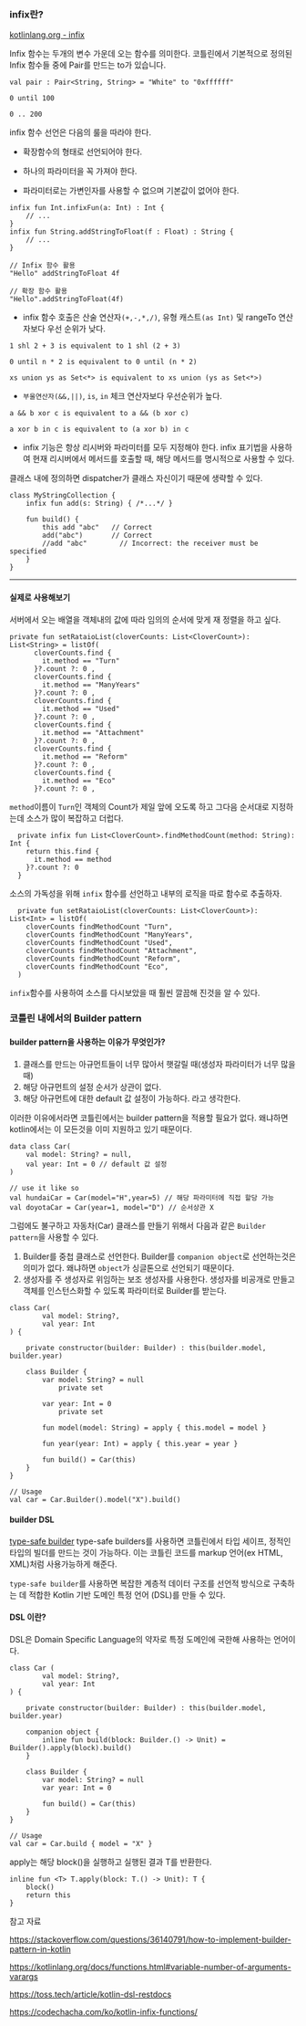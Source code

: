 ### infix란?

[kotlinlang.org - infix](https://kotlinlang.org/docs/functions.html#variable-number-of-arguments-varargs)

Infix 함수는 두개의 변수 가운데 오는 함수를 의미한다.
코틀린에서 기본적으로 정의된 Infix 함수들 중에 Pair를 만드는 to가 있습니다.

```
val pair : Pair<String, String> = "White" to "0xffffff"

0 until 100

0 .. 200
```

infix 함수 선언은 다음의 룰을 따라야 한다.

- 확장함수의 형태로 선언되어야 한다.

- 하나의 파라미터을 꼭 가져야 한다.

- 파라미터로는 가변인자를 사용할 수 없으며 기본값이 없어야 한다.

```
infix fun Int.infixFun(a: Int) : Int {
	// ...
}
infix fun String.addStringToFloat(f : Float) : String {
	// ...
}

// Infix 함수 활용
"Hello" addStringToFloat 4f

// 확장 함수 활용
"Hello".addStringToFloat(4f)
```

- infix 함수 호출은 산술 연산자`(+,-,*,/)`, 유형 캐스트`(as Int)` 및 rangeTo 연산자보다 우선 순위가 낮다.

```
1 shl 2 + 3 is equivalent to 1 shl (2 + 3)

0 until n * 2 is equivalent to 0 until (n * 2)

xs union ys as Set<*> is equivalent to xs union (ys as Set<*>)
```

- `부울연산자(&&,||)`, `is`, `in` 체크 연산자보다 우선순위가 높다.

```
a && b xor c is equivalent to a && (b xor c)

a xor b in c is equivalent to (a xor b) in c
```

- infix 기능은 항상 리시버와 파라미터를 모두 지정해야 한다. infix 표기법을 사용하여 현재 리시버에서 메서드를 호출할 때, 해당 메서드를 명시적으로 사용할 수 있다.

클래스 내에 정의하면 dispatcher가 클래스 자신이기 때문에 생략할 수 있다.

```
class MyStringCollection {
    infix fun add(s: String) { /*...*/ }

    fun build() {
        this add "abc"   // Correct
        add("abc")       // Correct
        //add "abc"        // Incorrect: the receiver must be specified
    }
}
```

---

#### 실제로 사용해보기

서버에서 오는 배열을 객체내의 값에 따라 임의의 순서에 맞게 재 정렬을 하고 싶다.

```
private fun setRataioList(cloverCounts: List<CloverCount>): List<String> = listOf(
      cloverCounts.find {
        it.method == "Turn"
      }?.count ?: 0 ,
      cloverCounts.find {
        it.method == "ManyYears"
      }?.count ?: 0 ,
      cloverCounts.find {
        it.method == "Used"
      }?.count ?: 0 ,
      cloverCounts.find {
        it.method == "Attachment"
      }?.count ?: 0 ,
      cloverCounts.find {
        it.method == "Reform"
      }?.count ?: 0 ,
      cloverCounts.find {
        it.method == "Eco"
      }?.count ?: 0 ,
```

`method`이름이 `Turn`인 객체의 Count가 제일 앞에 오도록 하고 그다음 순서대로 지정하는데 소스가 많이 복잡하고 더럽다.

```
  private infix fun List<CloverCount>.findMethodCount(method: String): Int {
    return this.find {
      it.method == method
    }?.count ?: 0
  }
```

소스의 가독성을 위해 `infix` 함수를 선언하고 내부의 로직을 따로 함수로 추출하자.

```
  private fun setRataioList(cloverCounts: List<CloverCount>): List<Int> = listOf(
    cloverCounts findMethodCount "Turn",
    cloverCounts findMethodCount "ManyYears",
    cloverCounts findMethodCount "Used",
    cloverCounts findMethodCount "Attachment",
    cloverCounts findMethodCount "Reform",
    cloverCounts findMethodCount "Eco",
  )
```

`infix`함수를 사용하여 소스를 다시보았을 때 훨씬 깔끔해 진것을 알 수 있다.

### 코틀린 내에서의 Builder pattern

#### builder pattern을 사용하는 이유가 무엇인가?

1. 클래스를 만드는 아규먼트들이 너무 많아서 햇갈릴 때(생성자 파라미터가 너무 많을 때)
2. 해당 아규먼트의 설정 순서가 상관이 없다.
3. 해당 아규먼트에 대한 default 값 설정이 가능하다.
   라고 생각한다.

이러한 이유에서라면 코틀린에서는 builder pattern을 적용할 필요가 없다.
왜냐하면 kotlin에서는 이 모든것을 이미 지원하고 있기 때문이다.

```
data class Car(
	val model: String? = null,
    val year: Int = 0 // default 값 설정
)

// use it like so
val hundaiCar = Car(model="H",year=5) // 해당 파라미터에 직접 할당 가능
val doyotaCar = Car(year=1, model="D") // 순서상관 X
```

그럼에도 불구하고 자동차(Car) 클래스를 만들기 위해서 다음과 같은 `Builder pattern`을 사용할 수 있다.

1. Builder를 중첩 클래스로 선언한다.
   Builder를 `companion object`로 선언하는것은 의미가 없다. 왜냐하면 `object`가 싱글톤으로 선언되기 때문이다.
2. 생성자를 주 생성자로 위임하는 보조 생성자를 사용한다.
   생성자를 비공개로 만들고 객체를 인스턴스화할 수 있도록 파라미터로 Builder를 받는다.

```
class Car(
        val model: String?,
        val year: Int
) {

    private constructor(builder: Builder) : this(builder.model, builder.year)

    class Builder {
        var model: String? = null
            private set

        var year: Int = 0
            private set

        fun model(model: String) = apply { this.model = model }

        fun year(year: Int) = apply { this.year = year }

        fun build() = Car(this)
    }
}

// Usage
val car = Car.Builder().model("X").build()
```

#### builder DSL

[type-safe builder](https://kotlinlang.org/docs/type-safe-builders.html)
type-safe builders를 사용하면 코틀린에서 타입 세이프, 정적인 타입의 빌더를 만드는 것이 가능하다.
이는 코틀린 코드를 markup 언어(ex HTML, XML)처럼 사용가능하게 해준다.

`type-safe builder`를 사용하면 복잡한 계층적 데이터 구조를 선언적 방식으로 구축하는 데 적합한 Kotlin 기반 도메인 특정 언어 (DSL)를 만들 수 있다.

#### DSL 이란?

DSL은 Domain Specific Language의 약자로 특정 도메인에 국한해 사용하는 언어이다.

```
class Car (
        val model: String?,
        val year: Int
) {

    private constructor(builder: Builder) : this(builder.model, builder.year)

    companion object {
        inline fun build(block: Builder.() -> Unit) = Builder().apply(block).build()
    }

    class Builder {
        var model: String? = null
        var year: Int = 0

        fun build() = Car(this)
    }
}

// Usage
val car = Car.build { model = "X" }
```

apply는 해당 block()을 실행하고 실행된 결과 T를 반환한다.

```
inline fun <T> T.apply(block: T.() -> Unit): T {
    block()
    return this
}
```

참고 자료

https://stackoverflow.com/questions/36140791/how-to-implement-builder-pattern-in-kotlin

https://kotlinlang.org/docs/functions.html#variable-number-of-arguments-varargs

https://toss.tech/article/kotlin-dsl-restdocs

https://codechacha.com/ko/kotlin-infix-functions/
